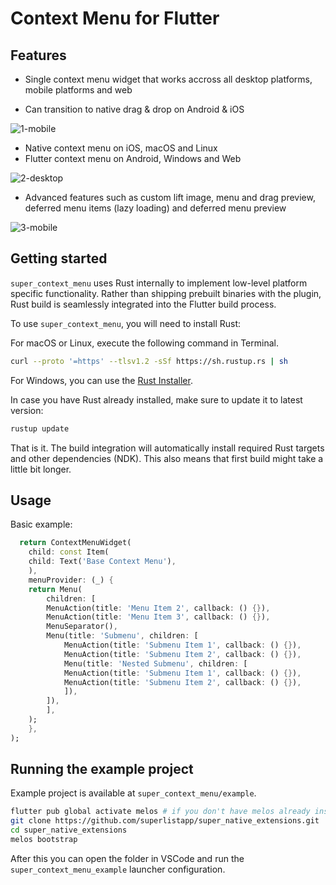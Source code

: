 # Context Menu for Flutter

## Features

- Single context menu widget that works accross all desktop platforms, mobile platforms and web

- Can transition to native drag & drop on Android & iOS

![1-mobile](https://github.com/superlistapp/super_native_extensions/assets/96958/05cf793e-d848-4244-8685-dab4059e3940)

- Native context menu on iOS, macOS and Linux
- Flutter context menu on Android, Windows and Web

![2-desktop](https://github.com/superlistapp/super_native_extensions/assets/96958/858b559a-9674-4bd0-a167-812e304b0c7d)

- Advanced features such as custom lift image, menu and drag preview, deferred menu items (lazy loading) and deferred menu preview

![3-mobile](https://github.com/superlistapp/super_native_extensions/assets/96958/61cd9630-28e9-47b9-b50b-9df53800e2de)

## Getting started

`super_context_menu` uses Rust internally to implement low-level platform specific functionality. Rather than shipping prebuilt binaries with the plugin, Rust build is seamlessly integrated into the Flutter build process.

To use `super_context_menu`, you will need to install Rust:

For macOS or Linux, execute the following command in Terminal.
```bash
curl --proto '=https' --tlsv1.2 -sSf https://sh.rustup.rs | sh
```
For Windows, you can use the [Rust Installer](https://static.rust-lang.org/rustup/dist/x86_64-pc-windows-msvc/rustup-init.exe).

In case you have Rust already installed, make sure to update it to latest version:

```bash
rustup update
```

That is it. The build integration will automatically install required Rust targets and other dependencies (NDK). This also means that first build might take a little bit longer.

## Usage

Basic example:

```dart
  return ContextMenuWidget(
    child: const Item(
    child: Text('Base Context Menu'),
    ),
    menuProvider: (_) {
    return Menu(
        children: [
        MenuAction(title: 'Menu Item 2', callback: () {}),
        MenuAction(title: 'Menu Item 3', callback: () {}),
        MenuSeparator(),
        Menu(title: 'Submenu', children: [
            MenuAction(title: 'Submenu Item 1', callback: () {}),
            MenuAction(title: 'Submenu Item 2', callback: () {}),
            Menu(title: 'Nested Submenu', children: [
            MenuAction(title: 'Submenu Item 1', callback: () {}),
            MenuAction(title: 'Submenu Item 2', callback: () {}),
            ]),
        ]),
        ],
    );
    },
);

```
## Running the example project

Example project is available at `super_context_menu/example`.

```bash
flutter pub global activate melos # if you don't have melos already installed
git clone https://github.com/superlistapp/super_native_extensions.git
cd super_native_extensions
melos bootstrap
```

After this you can open the folder in VSCode and run the `super_context_menu_example` launcher configuration.

